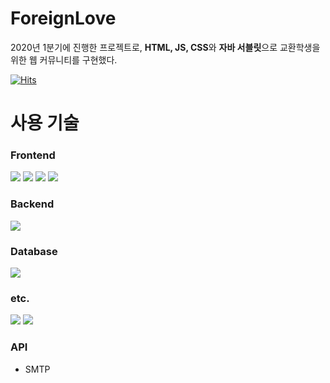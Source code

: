 # ForeignLove
2020년 1분기에 진행한 프로젝트로, **HTML, JS, CSS**와 **자바 서블릿**으로 교환학생을 위한 웹 커뮤니티를 구현했다.

[![Hits](https://hits.seeyoufarm.com/api/count/incr/badge.svg?url=https%3A%2F%2Fgithub.com%2FWOOSERK%2FForeignLove&count_bg=%2379C83D&title_bg=%23555555&icon=furrynetwork.svg&icon_color=%23FFFFFF&title=ForeignLove&edge_flat=true)](https://hits.seeyoufarm.com)

# 사용 기술
### Frontend
<img src="https://img.shields.io/badge/HTML5-E34F26?style=flat-square&logo=HTML5&logoColor=white"/></a>
<img src="https://img.shields.io/badge/JavaScript-F7DF1E?style=flat-square&logo=JavaScript&logoColor=white"/></a>
<img src="https://img.shields.io/badge/jQuery-0769AD?style=flat-square&logo=jQuery&logoColor=white"/></a>
<img src="https://img.shields.io/badge/CSS3-1572B6?style=flat-square&logo=CSS3&logoColor=white"/></a>

### Backend
<img src="https://img.shields.io/badge/Java-007396?style=flat-square&logo=Java&logoColor=white"/></a>

### Database
<img src="https://img.shields.io/badge/MySQL-4479A1?style=flat-square&logo=MySQL&logoColor=white"/></a>

### etc.
<img src="https://img.shields.io/badge/ApacheTomcat-F8DC75?style=flat-square&logo=Apache&nbspTomcat&logoColor=white"/></a>
<img src="https://img.shields.io/badge/ApacheMaven-C71A36?style=flat-square&logo=Apache&nbspMaven&logoColor=white"/></a>

### API
- SMTP
